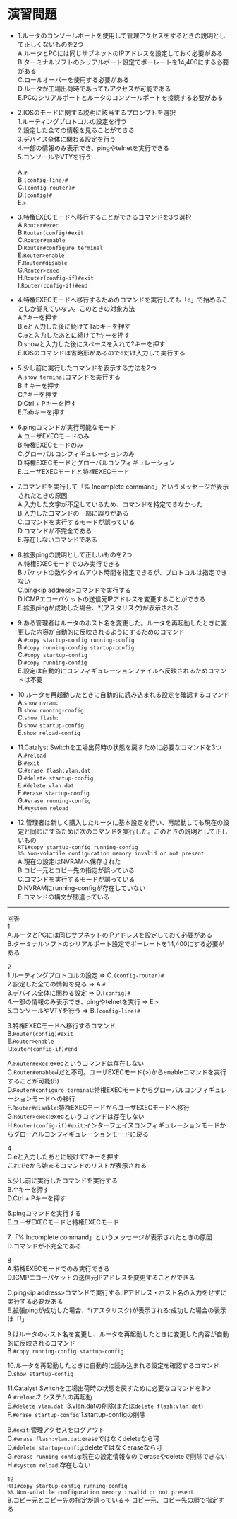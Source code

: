 # 演習問題
- 1.ルータのコンソールポートを使用して管理アクセスをするときの説明として正しくないものを2つ  
A.ルータとPCには同じサブネットのIPアドレスを設定しておく必要がある  
B.ターミナルソフトのシリアルポート設定でボーレートを14,400にする必要がある  
C.ロールオーバーを使用する必要がある  
D.ルータが工場出荷時であってもアクセスが可能である  
E.PCのシリアルポートとルータのコンソールポートを接続する必要がある

- 2.IOSのモードに関する説明に該当するプロンプトを選択  
1.ルーティングプロトコルの設定を行う  
2.設定した全ての情報を見ることができる  
3.デバイス全体に関わる設定を行う  
4.一部の情報のみ表示でき、pingやtelnetを実行できる  
5.コンソールやVTYを行う</br></br>
A.`#`  
B.`(config-line)#`  
C.`(config-router)#`  
D.`(config)#`  
E.`>`

- 3.特権EXECモードへ移行することができるコマンドを3つ選択  
A.`Router#exec`  
B.`Router(config)#exit`  
C.`Router#enable`  
D.`Router#configure terminal`  
E.`Router>enable`  
F.`Router#disable`  
G.`Router>exec`  
H.`Router(config-if)#exit`  
I.`Router(config-if)#end`

- 4.特権EXECモードへ移行するためのコマンドを実行しても「e」で始めることしか覚えていない。このときの対象方法  
A.?キーを押す  
B.eと入力した後に続けてTabキーを押す  
C.eと入力したあとに続けて?キーを押す  
D.showと入力した後にスペースを入れて?キーを押す  
E.IOSのコマンドは省略形があるのでeだけ入力して実行する  

- 5.少し前に実行したコマンドを表示する方法を2つ  
A.`show terminal`コマンドを実行する  
B.↑キーを押す  
C.?キーを押す  
D.Ctrl + Pキーを押す  
E.Tabキーを押す

- 6.pingコマンドが実行可能なモード  
A.ユーザEXECモードのみ  
B.特権EXECモードのみ  
C.グローバルコンフィギュレーションのみ  
D.特権EXECモードとグローバルコンフィギュレーション  
E.ユーザEXECモードと特権EXECモード  

- 7.コマンドを実行して「% Incomplete command」というメッセージが表示されたときの原因  
A.入力した文字が不足しているため、コマンドを特定できなかった  
B.入力したコマンドの一部に誤りがある  
C.コマンドを実行するモードが誤っている  
D.コマンドが不完全である  
E.存在しないコマンドである

- 8.拡張pingの説明として正しいものを2つ  
A.特権EXECモードでのみ実行できる  
B.パケットの数やタイムアウト時間を指定できるが、プロトコルは指定できない  
C.ping\<ip address>コマンドで実行する  
D.ICMPエコーパケットの送信元IPアドレスを変更することができる  
E.拡張pingが成功した場合、*(アスタリスク)が表示される

- 9.ある管理者はルータのホスト名を変更した。ルータを再起動したときに変更した内容が自動的に反映されるようにするためのコマンド  
A.`#copy startup-config running-config`  
B.`#copy running-config startup-config`  
C.`#copy startup-config`  
D.`#copy running-config`  
E.設定は自動的にコンフィギュレーションファイルへ反映されるためコマンドは不要

- 10.ルータを再起動したときに自動的に読み込まれる設定を確認するコマンド  
A.`show nvram:`  
B.`show running-config`  
C.`show flash:`  
D.`show startup-config`  
E.`show reload-config`

- 11.Catalyst Switchを工場出荷時の状態を戻すために必要なコマンドを3つ
A.`#reload`  
B.`#exit`  
C.`#erase flash:vlan.dat`  
D.`#delete startup-config`  
E.`#delete vlan.dat`  
F.`#erase startup-config`  
G.`#erase running-config`  
H.`#system reload`

- 12.管理者は新しく購入したルータに基本設定を行い、再起動しても現在の設定と同じにするために次のコマンドを実行した。このときの説明として正しいもの  
`RT1#copy startup-config running-config`  
`%% Non-volatile configuration memory invalid or not present`  
A.現在の設定はNVRAMへ保存された  
B.コピー元とコピー先の指定が誤っている  
C.コマンドを実行するモードが誤っている  
D.NVRAMにrunning-configが存在していない  
E.コマンドの構文が間違っている

---
回答  
1  
A.ルータとPCには同じサブネットのIPアドレスを設定しておく必要がある  
B.ターミナルソフトのシリアルポート設定でボーレートを14,400にする必要がある  

2  
1.ルーティングプロトコルの設定 => C.`(config-router)#`  
2.設定した全ての情報を見る => A.`#`  
3.デバイス全体に関わる設定 => D.`(config)#`  
4.一部の情報のみ表示でき、pingやtelnetを実行 => E.`>`  
5.コンソールやVTYを行う => B.`(config-line)#`

3.特権EXECモードへ移行するコマンド  
B.`Router(config)#exit`  
E.`Router>enable`  
I.`Router(config-if)#end`

A.`Router#exec`:execというコマンドは存在しない  
C.`Router#enable`#だと不可。ユーザEXECモード(>)からenableコマンドを実行することが可能(B)  
D.`Router#configure terminal`:特権EXECモードからグローバルコンフィギュレーションモードへの移行  
F.`Router#disable`:特権EXECモードからユーザEXECモードへ移行  
G.`Router>exec`:execというコマンドは存在しない  
H.`Router(config-if)#exit`:インターフェイスコンフィギュレーションモードからグローバルコンフィギュレーションモードに戻る

4  
C.eと入力したあとに続けて?キーを押す  
これでeから始まるコマンドのリストが表示される

5.少し前に実行したコマンドを実行する  
B.↑キーを押す  
D.Ctrl + Pキーを押す

6.pingコマンドを実行する  
E.ユーザEXECモードと特権EXECモード

7.「% Incomplete command」というメッセージが表示されたときの原因  
D.コマンドが不完全である

8  
A.特権EXECモードでのみ実行できる  
D.ICMPエコーパケットの送信元IPアドレスを変更することができる  

C.ping\<ip address>コマンドで実行する:IPアドレス・ホスト名の入力をせずに実行する必要がある  
E.拡張pingが成功した場合、*(アスタリスク)が表示される:成功した場合の表示は「!」

9.はルータのホスト名を変更し、ルータを再起動したときに変更した内容が自動的に反映されるコマンド  
B.`#copy running-config startup-config`  

10.ルータを再起動したときに自動的に読み込まれる設定を確認するコマンド  
D.`show startup-config`

11.Catalyst Switchを工場出荷時の状態を戻すために必要なコマンドを3つ  
A.`#reload`:2.システムの再起動  
E.`#delete vlan.dat` :3.vlan.datの削除(または`delete flash:vlan.dat`)  
F.`#erase startup-config`:1.startup-configの削除  

B.`#exit`:管理アクセスをログアウト  
C.`#erase flash:vlan.dat`:eraseではなくdeleteなら可  
D.`#delete startup-config`:deleteではなくeraseなら可  
G.`#erase running-config`:現在の設定情報なのでeraseやdeleteで削除できない  
H.`#system reload`:存在しない

12  
`RT1#copy startup-config running-config`  
`%% Non-volatile configuration memory invalid or not present`  
B.コピー元とコピー先の指定が誤っている=> コピー元、コピー先の順で指定する  
